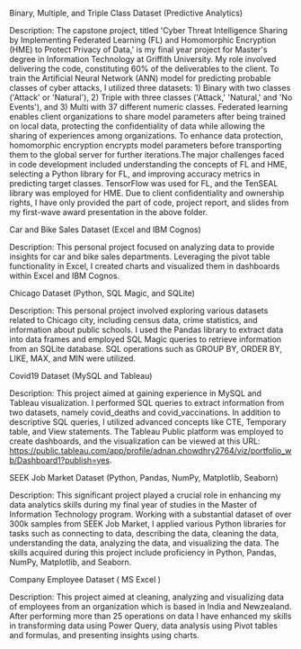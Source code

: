 Binary, Multiple, and Triple Class Dataset (Predictive Analytics)

Description: The capstone project, titled 'Cyber Threat Intelligence Sharing by Implementing Federated Learning (FL) and Homomorphic Encryption (HME) to Protect Privacy of Data,' is my final year project for Master's degree in Information Technology at Griffith University. My role involved delivering the code, constituting 60% of the deliverables to the client. To train the Artificial Neural Network (ANN) model for predicting probable classes of cyber attacks, I utilized three datasets: 1) Binary with two classes ('Attack' or 'Natural'), 2) Triple with three classes ('Attack,' 'Natural,' and 'No Events'), and 3) Multi with 37 different numeric classes. Federated learning enables client organizations to share model parameters after being trained on local data, protecting the confidentiality of data while allowing the sharing of experiences among organizations. To enhance data protection, homomorphic encryption encrypts model parameters before transporting them to the global server for further iterations.The major challenges faced in code development included understanding the concepts of FL and HME, selecting a Python library for FL, and improving accuracy metrics in predicting target classes. TensorFlow was used for FL, and the TenSEAL library was employed for HME. Due to client confidentiality and ownership rights, I have only provided the part of code, project report, and slides from my first-wave award presentation in the above folder.
                                                                    
Car and Bike Sales Dataset (Excel and IBM Cognos)

Description: This personal project focused on analyzing data to provide insights for car and bike sales departments. Leveraging the pivot table functionality in Excel, I created charts and visualized them in dashboards within Excel and IBM Cognos.

Chicago Dataset (Python, SQL Magic, and SQLite)

Description: This personal project involved exploring various datasets related to Chicago city, including census data, crime statistics, and information about public schools. I used the Pandas library to extract data into data frames and employed SQL Magic queries to retrieve information from an SQLite database. SQL operations such as GROUP BY, ORDER BY, LIKE, MAX, and MIN were utilized.

Covid19 Dataset (MySQL and Tableau)

Description: This project aimed at gaining experience in MySQL and Tableau visualization. I performed SQL queries to extract information from two datasets, namely covid_deaths and covid_vaccinations. In addition to descriptive SQL queries, I utilized advanced concepts like CTE, Temporary table, and View statements. The Tableau Public platform was employed to create dashboards, and the visualization can be viewed at this URL: https://public.tableau.com/app/profile/adnan.chowdhry2764/viz/portfolio_wb/Dashboard1?publish=yes.

SEEK Job Market Dataset (Python, Pandas, NumPy, Matplotlib, Seaborn)

Description: This significant project played a crucial role in enhancing my data analytics skills during my final year of studies in the Master of Information Technology program. Working with a substantial dataset of over 300k samples from SEEK Job Market, I applied various Python libraries for tasks such as connecting to data, describing the data, cleaning the data, understanding the data, analyzing the data, and visualizing the data. The skills acquired during this project include proficiency in Python, Pandas, NumPy, Matplotlib, and Seaborn.

Company Employee Dataset ( MS Excel )

Description: This project aimed at cleaning, analyzing and visualizing data of employees from an organization which is based in India and Newzealand. After performing more than 25 operations on data I have enhanced my skills in transforming data using Power Query, data analysis using Pivot tables and formulas, and presenting insights using charts.




